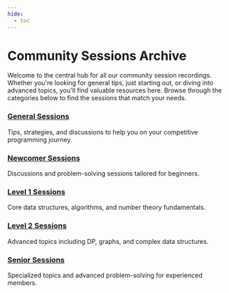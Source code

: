 ```yaml
---
hide:
  - toc
---
```


# Community Sessions Archive

Welcome to the central hub for all our community session recordings. Whether you're looking for general tips, just starting out, or diving into advanced topics, you'll find valuable resources here. Browse through the categories below to find the sessions that match your needs.

<div class="card-grid">
  <div class="card">
    <h3><a href="./general">General Sessions</a></h3>
    <p>Tips, strategies, and discussions to help you on your competitive programming journey.</p>
  </div>
  <div class="card">
    <h3><a href="./newcomer">Newcomer Sessions</a></h3>
    <p>Discussions and problem-solving sessions tailored for beginners.</p>
  </div>
  <div class="card">
    <h3><a href="./level1">Level 1 Sessions</a></h3>
    <p>Core data structures, algorithms, and number theory fundamentals.</p>
  </div>
  <div class="card">
    <h3><a href="./level2">Level 2 Sessions</a></h3>
    <p>Advanced topics including DP, graphs, and complex data structures.</p>
  </div>
  <div class="card">
    <h3><a href="./senior">Senior Sessions</a></h3>
    <p>Specialized topics and advanced problem-solving for experienced members.</p>
  </div>
</div>

